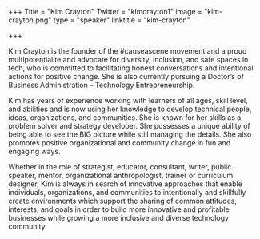 +++
Title = "Kim Crayton"
Twitter = "kimcrayton1"
image = "kim-crayton.png"
type = "speaker"
linktitle = "kim-crayton"

+++

Kim Crayton is the founder of the #causeascene movement and a proud multipotentialite and advocate for diversity, inclusion, and safe spaces in tech, who is committed to facilitating honest conversations and intentional actions for positive change. She is also currently pursuing a Doctor’s of Business Administration – Technology Entrepreneurship.

Kim has years of experience working with learners of all ages, skill level, and abilities and is now using her knowledge to develop technical people, ideas, organizations, and communities. She is known for her skills as a problem solver and strategy developer. She possesses a unique ability of being able to see the BIG picture while still managing the details. She also promotes positive organizational and community change in fun and engaging ways.

Whether in the role of strategist, educator, consultant, writer, public speaker, mentor, organizational anthropologist, trainer or curriculum designer, Kim is always in search of innovative approaches that enable individuals, organizations, and communities to intentionally and skillfully create environments which support the sharing of common attitudes, interests, and goals in order to build more innovative and profitable businesses while growing a more inclusive and diverse technology community.
